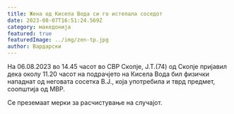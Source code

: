 ```yaml
---
title: Жена од Кисела Вода си го истепала соседот
date: 2023-08-07T16:51:24.569Z
category: македонија
featured: true
featuredImage: ../img/zen-tp.jpg
author: Вардарски
---
```

<!--StartFragment-->

На 06.08.2023 во 14.45 часот во СВР Скопје, Ј.Т.(74) од Скопје пријавил дека околу 11.20 часот на подрачјето на Кисела Вода бил физички нападнат од неговата сосетка В.Ј., која употребила и тврд предмет, соопштија од МВР.

Се преземаат мерки за расчистување на случајот.

<!--EndFragment-->